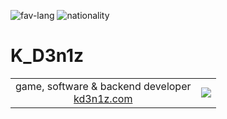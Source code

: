 ![fav-lang](https://img.shields.io/badge/favourite%20language-C%23-blueviolet)
![nationality](https://img.shields.io/badge/nationality-ukrainian-yellow)

# K_D3n1z

<table><tr>
  <td align=center>
    game, software & backend developer<br>
    <a href="http://kd3n1z.com">kd3n1z.com</a>
  </td>
  <td>
    <img src="https://github-readme-stats.vercel.app/api/top-langs/?username=KD3n1z&layout=compact">
  </td>
  </tr></table>
